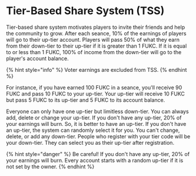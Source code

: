 # Tier-Based Share System (TSS)

Tier-based share system motivates players to invite their friends and help the community to grow. After each seance, 10% of the earnings of players will go to their up-tier account. Players will pass 50% of what they earn from their down-tier to their up-tier if it is greater than 1 FUKC. If it is equal to or less than 1 FUKC, 100% of income from the down-tier will go to the player's account balance.&#x20;

{% hint style="info" %}
Voter earnings are excluded from TSS.
{% endhint %}

For instance, if you have earned 100 FUKC in a seance, you'll receive 90 FUKC and pass 10 FUKC to your up-tier. Your up-tier will receive 10 FUKC but pass 5 FUKC to its up-tier and 5 FUKC to its account balance.&#x20;

Everyone can only have one up-tier but limitless down-tier. You can always add, delete or change your up-tier. If you don't have any up-tier, 20% of your earnings will burn. So, it is better to have an up-tier. If you don't have an up-tier, the system can randomly select it for you. You can't change, delete, or add any down-tier. People who register with your tier code will be your down-tier. They can select you as their up-tier after registration.

{% hint style="danger" %}
Be careful! If you don't have any up-tier, 20% of your earnings will burn. Every account starts with a random up-tier if it is not set by the owner.
{% endhint %}
